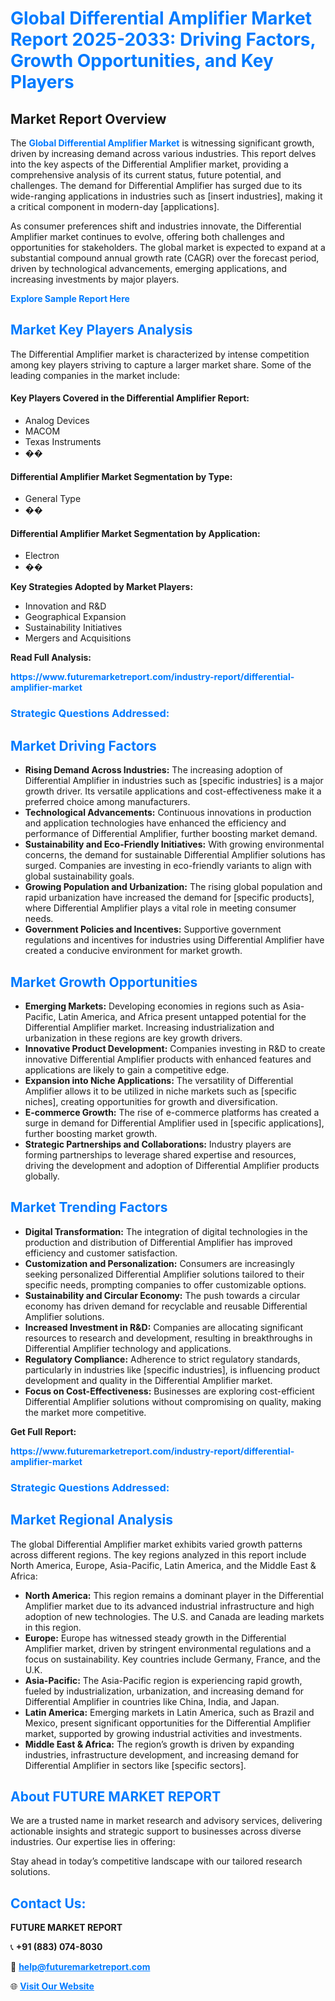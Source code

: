 <h1 style="color: #007BFF;">Global Differential Amplifier Market Report 2025-2033: Driving Factors, Growth Opportunities, and Key Players</h1>

<section id="overview">
<h2>Market Report Overview</h2>
<p>The <a href="https://www.futuremarketreport.com/industry-report/differential-amplifier-market" style="color: #007BFF; text-decoration: none;"><strong>Global Differential Amplifier Market</strong></a> is witnessing significant growth, driven by increasing demand across various industries. This report delves into the key aspects of the Differential Amplifier market, providing a comprehensive analysis of its current status, future potential, and challenges. The demand for Differential Amplifier has surged due to its wide-ranging applications in industries such as [insert industries], making it a critical component in modern-day [applications].</p>
<p>As consumer preferences shift and industries innovate, the Differential Amplifier market continues to evolve, offering both challenges and opportunities for stakeholders. The global market is expected to expand at a substantial compound annual growth rate (CAGR) over the forecast period, driven by technological advancements, emerging applications, and increasing investments by major players.</p>
</section>

<section id="overview">
<p><a href="https://www.futuremarketreport.com/request-sample/reportId=113722" style="color: #007BFF; text-decoration: none;"><strong>Explore Sample Report Here</strong></a></p>
</section>

<section id="key-players">
<h2 style="color: #007BFF;">Market Key Players Analysis</h2>
<p>The Differential Amplifier market is characterized by intense competition among key players striving to capture a larger market share. Some of the leading companies in the market include:</p>
<h4>Key Players Covered in the Differential Amplifier Report:</h4>
<ul><li>Analog Devices</li><li>MACOM</li><li>Texas Instruments</li><li>��</li></ul>
<h4>Differential Amplifier Market Segmentation by Type:</h4>
<ul><li>General Type</li><li>��</li></ul>

<h4>Differential Amplifier Market Segmentation by Application:</h4>
<ul><li>Electron</li><li>��</li></ul>
<p><strong>Key Strategies Adopted by Market Players:</strong></p>
<ul>
<li>Innovation and R&D</li>
<li>Geographical Expansion</li>
<li>Sustainability Initiatives</li>
<li>Mergers and Acquisitions</li>
</ul>
</section>

<section>
<p><strong>Read Full Analysis: </strong></p><a href="https://www.futuremarketreport.com/industry-report/differential-amplifier-market" style="color: #007BFF; text-decoration: none;"><strong>https://www.futuremarketreport.com/industry-report/differential-amplifier-market</strong></a>
<h3 style="color: #007BFF;">Strategic Questions Addressed:</h3>
</section>

<section id="driving-factors">
<h2 style="color: #007BFF;">Market Driving Factors</h2>
<ul>
<li><strong>Rising Demand Across Industries:</strong> The increasing adoption of Differential Amplifier in industries such as [specific industries] is a major growth driver. Its versatile applications and cost-effectiveness make it a preferred choice among manufacturers.</li>
<li><strong>Technological Advancements:</strong> Continuous innovations in production and application technologies have enhanced the efficiency and performance of Differential Amplifier, further boosting market demand.</li>
<li><strong>Sustainability and Eco-Friendly Initiatives:</strong> With growing environmental concerns, the demand for sustainable Differential Amplifier solutions has surged. Companies are investing in eco-friendly variants to align with global sustainability goals.</li>
<li><strong>Growing Population and Urbanization:</strong> The rising global population and rapid urbanization have increased the demand for [specific products], where Differential Amplifier plays a vital role in meeting consumer needs.</li>
<li><strong>Government Policies and Incentives:</strong> Supportive government regulations and incentives for industries using Differential Amplifier have created a conducive environment for market growth.</li>
</ul>
</section>

<section id="growth-opportunities">
<h2 style="color: #007BFF;">Market Growth Opportunities</h2>
<ul>
<li><strong>Emerging Markets:</strong> Developing economies in regions such as Asia-Pacific, Latin America, and Africa present untapped potential for the Differential Amplifier market. Increasing industrialization and urbanization in these regions are key growth drivers.</li>
<li><strong>Innovative Product Development:</strong> Companies investing in R&D to create innovative Differential Amplifier products with enhanced features and applications are likely to gain a competitive edge.</li>
<li><strong>Expansion into Niche Applications:</strong> The versatility of Differential Amplifier allows it to be utilized in niche markets such as [specific niches], creating opportunities for growth and diversification.</li>
<li><strong>E-commerce Growth:</strong> The rise of e-commerce platforms has created a surge in demand for Differential Amplifier used in [specific applications], further boosting market growth.</li>
<li><strong>Strategic Partnerships and Collaborations:</strong> Industry players are forming partnerships to leverage shared expertise and resources, driving the development and adoption of Differential Amplifier products globally.</li>
</ul>
</section>

<section id="trending-factors">
<h2 style="color: #007BFF;">Market Trending Factors</h2>
<ul>
<li><strong>Digital Transformation:</strong> The integration of digital technologies in the production and distribution of Differential Amplifier has improved efficiency and customer satisfaction.</li>
<li><strong>Customization and Personalization:</strong> Consumers are increasingly seeking personalized Differential Amplifier solutions tailored to their specific needs, prompting companies to offer customizable options.</li>
<li><strong>Sustainability and Circular Economy:</strong> The push towards a circular economy has driven demand for recyclable and reusable Differential Amplifier solutions.</li>
<li><strong>Increased Investment in R&D:</strong> Companies are allocating significant resources to research and development, resulting in breakthroughs in Differential Amplifier technology and applications.</li>
<li><strong>Regulatory Compliance:</strong> Adherence to strict regulatory standards, particularly in industries like [specific industries], is influencing product development and quality in the Differential Amplifier market.</li>
<li><strong>Focus on Cost-Effectiveness:</strong> Businesses are exploring cost-efficient Differential Amplifier solutions without compromising on quality, making the market more competitive.</li>
</ul>
</section>

<section>
<p><strong>Get Full Report: </strong></p><a href="https://www.futuremarketreport.com/industry-report/differential-amplifier-market" style="color: #007BFF; text-decoration: none;"><strong>https://www.futuremarketreport.com/industry-report/differential-amplifier-market</strong></a>
<h3 style="color: #007BFF;">Strategic Questions Addressed:</h3>
</section>


<section id="regional-analysis">
<h2 style="color: #007BFF;">Market Regional Analysis</h2>
<p>The global Differential Amplifier market exhibits varied growth patterns across different regions. The key regions analyzed in this report include North America, Europe, Asia-Pacific, Latin America, and the Middle East & Africa:</p>
<ul>
<li><strong>North America:</strong> This region remains a dominant player in the Differential Amplifier market due to its advanced industrial infrastructure and high adoption of new technologies. The U.S. and Canada are leading markets in this region.</li>
<li><strong>Europe:</strong> Europe has witnessed steady growth in the Differential Amplifier market, driven by stringent environmental regulations and a focus on sustainability. Key countries include Germany, France, and the U.K.</li>
<li><strong>Asia-Pacific:</strong> The Asia-Pacific region is experiencing rapid growth, fueled by industrialization, urbanization, and increasing demand for Differential Amplifier in countries like China, India, and Japan.</li>
<li><strong>Latin America:</strong> Emerging markets in Latin America, such as Brazil and Mexico, present significant opportunities for the Differential Amplifier market, supported by growing industrial activities and investments.</li>
<li><strong>Middle East & Africa:</strong> The region’s growth is driven by expanding industries, infrastructure development, and increasing demand for Differential Amplifier in sectors like [specific sectors].</li>
</ul>
</section>

<footer>
<h2 style="color: #007BFF;">About FUTURE MARKET REPORT</h2>
<p>We are a trusted name in market research and advisory services, delivering actionable insights and strategic support to businesses across diverse industries. Our expertise lies in offering:</p>

<p>Stay ahead in today’s competitive landscape with our tailored research solutions.</p>

<h2 style="color: #007BFF;">Contact Us:</h2>
<p><strong>FUTURE MARKET REPORT</strong></p>
<p>📞 <strong>+91 (883) 074-8030</strong></p>
<p>📧 <strong><a href="mailto:help@futuremarketreport.com" style="color: #007BFF;">help@futuremarketreport.com</a></strong></p>
<p>🌐 <strong><a href="https://www.futuremarketreport.com/" style="color: #007BFF;">Visit Our Website</a></strong></p>
</footer>